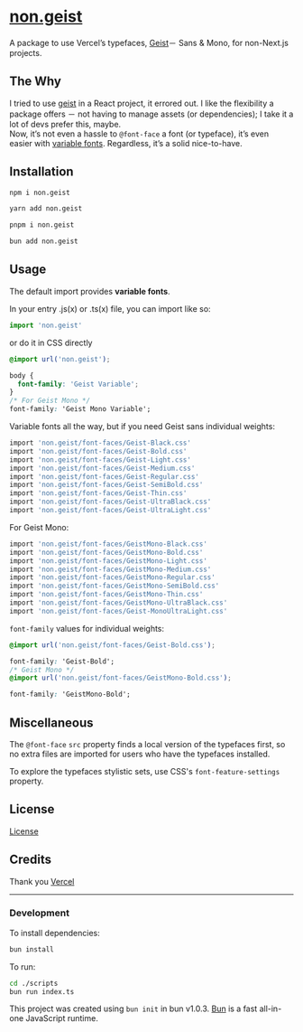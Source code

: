 # [non.geist](https://www.npmjs.com/package/non.geist)

A package to use Vercelʼs typefaces, [Geist](https://vercel.com/font)－ Sans & Mono, for non-Next.js projects.

## The Why

I tried to use [geist](https://www.npmjs.com/package/geist) in a React project, it errored out. I like the flexibility a package offers － not having to manage assets (or dependencies); I take it a lot of devs prefer this, maybe.<br/>Now, itʼs not even a hassle to `@font-face` a font (or typeface), itʼs even easier with [variable fonts](https://fonts.google.com/knowledge/introducing_type/introducing_variable_fonts). Regardless, itʼs a solid nice-to-have.

## Installation

```bash
npm i non.geist
```

```bash
yarn add non.geist
```

```bash
pnpm i non.geist
```

```bash
bun add non.geist
```

## Usage

The default import provides **variable fonts**.

In your entry .js(x) or .ts(x) file, you can import like so:

```js
import 'non.geist'
```

or do it in CSS directly

```css
@import url('non.geist');

body {
  font-family: 'Geist Variable';
}
/* For Geist Mono */
font-family: 'Geist Mono Variable';
```

Variable fonts all the way, but if you need Geist sans individual weights:

```bash
import 'non.geist/font-faces/Geist-Black.css'
import 'non.geist/font-faces/Geist-Bold.css'
import 'non.geist/font-faces/Geist-Light.css'
import 'non.geist/font-faces/Geist-Medium.css'
import 'non.geist/font-faces/Geist-Regular.css'
import 'non.geist/font-faces/Geist-SemiBold.css'
import 'non.geist/font-faces/Geist-Thin.css'
import 'non.geist/font-faces/Geist-UltraBlack.css'
import 'non.geist/font-faces/Geist-UltraLight.css'
```

For Geist Mono:

```bash
import 'non.geist/font-faces/GeistMono-Black.css'
import 'non.geist/font-faces/GeistMono-Bold.css'
import 'non.geist/font-faces/GeistMono-Light.css'
import 'non.geist/font-faces/GeistMono-Medium.css'
import 'non.geist/font-faces/GeistMono-Regular.css'
import 'non.geist/font-faces/GeistMono-SemiBold.css'
import 'non.geist/font-faces/GeistMono-Thin.css'
import 'non.geist/font-faces/GeistMono-UltraBlack.css'
import 'non.geist/font-faces/Geist-MonoUltraLight.css'
```

`font-family` values for individual weights:

```css
@import url('non.geist/font-faces/Geist-Bold.css');

font-family: 'Geist-Bold';
/* Geist Mono */
@import url('non.geist/font-faces/GeistMono-Bold.css');

font-family: 'GeistMono-Bold';
```

## Miscellaneous

The `@font-face` `src` property finds a local version of the typefaces first, so no extra files are imported for users who have the typefaces installed.

To explore the typefaces stylistic sets, use CSS's `font-feature-settings` property.

## License

[License](https://github.com/vercel/geist-font/blob/main/LICENSE.TXT)

## Credits

Thank you [Vercel](https://vercel.com/home)

---

### Development

To install dependencies:

```bash
bun install
```

To run:

```bash
cd ./scripts
bun run index.ts
```

This project was created using `bun init` in bun v1.0.3. [Bun](https://bun.sh) is a fast all-in-one JavaScript runtime.
